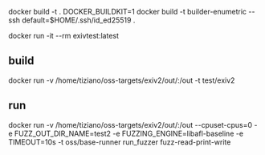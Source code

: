 
docker build -t <tag>  .
DOCKER_BUILDKIT=1 docker build -t builder-enumetric --ssh default=$HOME/.ssh/id_ed25519 .

docker run -it --rm exivtest:latest 

## build
docker run -v /home/tiziano/oss-targets/exiv2/out/:/out -t test/exiv2
## run
docker run -v /home/tiziano/oss-targets/exiv2/out/:/out --cpuset-cpus=0 -e FUZZ_OUT_DIR_NAME=test2 -e FUZZING_ENGINE=libafl-baseline -e TIMEOUT=10s -t oss/base-runner run_fuzzer fuzz-read-print-write